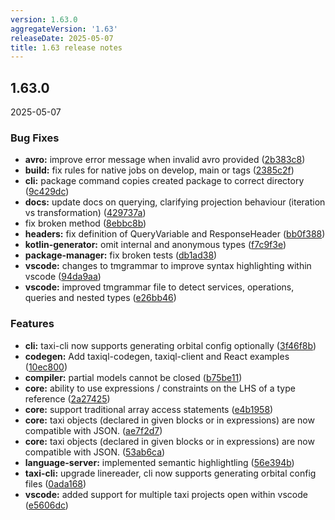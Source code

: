 ```yaml
---
version: 1.63.0
aggregateVersion: '1.63'
releaseDate: 2025-05-07
title: 1.63 release notes
---
```

## 1.63.0
2025-05-07

### Bug Fixes

* **avro:** improve error message when invalid avro provided ([2b383c8](https://gitlab.com/taxi-lang/taxi-lang/commit/2b383c80163f55aef766c57ce1073f1525c6b5c2))
* **build:** fix rules for native jobs on develop, main or tags ([2385c2f](https://gitlab.com/taxi-lang/taxi-lang/commit/2385c2f2f3d2448cece5cb264f620791dbd3fa1f))
* **cli:** package command copies created package to correct directory ([9c429dc](https://gitlab.com/taxi-lang/taxi-lang/commit/9c429dc77eda27c094f756a7470b134347de1af4))
* **docs:** update docs on querying, clarifying projection behaviour (iteration vs transformation) ([429737a](https://gitlab.com/taxi-lang/taxi-lang/commit/429737ae601c52d3d084232be62e481c7f1e3384))
* fix broken method ([8ebbc8b](https://gitlab.com/taxi-lang/taxi-lang/commit/8ebbc8b55e187bc93200f15c6351faa5a4cd6baf))
* **headers:** fix definition of QueryVariable and ResponseHeader ([bb0f388](https://gitlab.com/taxi-lang/taxi-lang/commit/bb0f3884fb79653e71fc8f2045c2d98ced31d2c5))
* **kotlin-generator:** omit internal and anonymous types ([f7c9f3e](https://gitlab.com/taxi-lang/taxi-lang/commit/f7c9f3e3ae18a861dadb73d03244df1fcc41963a))
* **package-manager:** fix broken tests ([db1ad38](https://gitlab.com/taxi-lang/taxi-lang/commit/db1ad38c4f1c7e387edf965e0a885061dd26a8ef))
* **vscode:** changes to tmgrammar to improve syntax highlighting within vscode ([94da9aa](https://gitlab.com/taxi-lang/taxi-lang/commit/94da9aaddbd5f61104c89165d9c230a6f5119025))
* **vscode:** improved tmgrammar file to detect services, operations, queries and nested types ([e26bb46](https://gitlab.com/taxi-lang/taxi-lang/commit/e26bb462793c3ab8adabad49e1f54da2bc846146))


### Features

* **cli:** taxi-cli now supports generating orbital config optionally ([3f46f8b](https://gitlab.com/taxi-lang/taxi-lang/commit/3f46f8bebed46ed10b88adff09a682c1aac2118b))
* **codegen:** Add taxiql-codegen, taxiql-client and React examples ([10ec800](https://gitlab.com/taxi-lang/taxi-lang/commit/10ec800adb97e5bf7965868f725ec3488cbc0d88))
* **compiler:** partial models cannot be closed ([b75be11](https://gitlab.com/taxi-lang/taxi-lang/commit/b75be11fc8b46be28a2b4d8f7cdadc339edbcc86))
* **core:** ability to use expressions / constraints on the LHS of a type reference ([2a27425](https://gitlab.com/taxi-lang/taxi-lang/commit/2a27425543694c00f5f6f68098a95ebff063d9ce))
* **core:** support traditional array access statements ([e4b1958](https://gitlab.com/taxi-lang/taxi-lang/commit/e4b19585229b20c2032e6ad37945137bbcc2d420))
* **core:** taxi objects (declared in given blocks or in expressions) are now compatible with JSON. ([ae7f2d7](https://gitlab.com/taxi-lang/taxi-lang/commit/ae7f2d73d4a2c111597da7ea9a522268b7c998c6))
* **core:** taxi objects (declared in given blocks or in expressions) are now compatible with JSON. ([53ab6ca](https://gitlab.com/taxi-lang/taxi-lang/commit/53ab6ca09771119983fb4a3c0bc1cbcae3d22e28))
* **language-server:** implemented semantic highlightling ([56e394b](https://gitlab.com/taxi-lang/taxi-lang/commit/56e394b1a1e588af5f7b9790d2614957ae7f8f0f))
* **taxi-cli:** upgrade linereader, cli now supports generating orbital config files ([0ada168](https://gitlab.com/taxi-lang/taxi-lang/commit/0ada168ccb30769fee87701736a07793b4107d0b))
* **vscode:** added support for multiple taxi projects open within vscode ([e5606dc](https://gitlab.com/taxi-lang/taxi-lang/commit/e5606dc0f9788653b4efa5322cb55d7340fde738))



